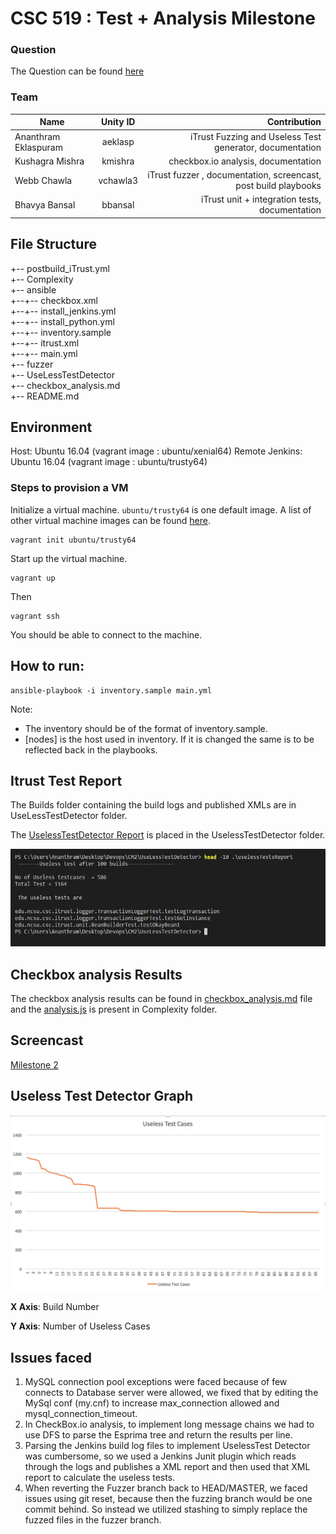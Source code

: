 # CSC 519 : Test + Analysis Milestone

### Question
The Question can be found [here](https://github.com/Ananthram/Devops_NCSU/blob/master/Project/Milestone2-TestingAndAnalysis/Question.md)

### Team
| Name     |      Unity ID     |  Contribution |
|----------|:-----------------:|----------------:|
| Ananthram Eklaspuram | aeklasp| iTrust Fuzzing and Useless Test generator, documentation    |
| Kushagra Mishra |  kmishra | checkbox.io analysis,  documentation    |
| Webb Chawla |    vchawla3   |   iTrust fuzzer , documentation, screencast, post build playbooks  |
| Bhavya Bansal | bbansal | iTrust unit + integration tests, documentation    |




## File Structure


+-- postbuild_iTrust.yml  
+-- Complexity   
+-- ansible    
+--+-- checkbox.xml  
+--+-- install_jenkins.yml  
+--+-- install_python.yml     
+--+-- inventory.sample   
+--+-- itrust.xml   
+--+-- main.yml   
+-- fuzzer  
+-- UseLessTestDetector  
+-- checkbox_analysis.md       
+-- README.md       

## Environment


Host: Ubuntu 16.04 (vagrant image : ubuntu/xenial64)
Remote Jenkins: Ubuntu 16.04 (vagrant image : ubuntu/trusty64)


### Steps to provision a VM
Initialize a virtual machine. `ubuntu/trusty64` is one default image. A list of other virtual machine images can be found [here](https://atlas.hashicorp.com/boxes/search).

    vagrant init ubuntu/trusty64

Start up the virtual machine.

    vagrant up

Then    

    vagrant ssh

You should be able to connect to the machine.




## How to run:

    ansible-playbook -i inventory.sample main.yml

Note:
* The inventory should be of the format of inventory.sample.
* [nodes] is the host used in inventory. If it is changed the same is to be reflected back in the playbooks.

## Itrust Test Report

The Builds folder containing the build logs and published XMLs are in UseLessTestDetector folder.

The [UselessTestDetector Report](https://github.com/Ananthram/Devops_NCSU/blob/master/Project/Milestone2-TestingAndAnalysis/UseLessTestDetector/uselessTestsReport) is placed in the UselessTestDetector folder.

![Report](https://github.com/Ananthram/Devops_NCSU/blob/master/Project/Milestone2-TestingAndAnalysis/UseLessTestDetector/UselessTestReport.png "Report")


## Checkbox analysis Results

The checkbox analysis results can be found in [checkbox_analysis.md](https://github.com/Ananthram/Devops_NCSU/blob/master/Project/Milestone2-TestingAndAnalysis/checbox_analysis.md) file and the [analysis.js](https://github.com/Ananthram/Devops_NCSU/blob/master/Project/Milestone2-TestingAndAnalysis/Complexity/analysis.js) is present
in Complexity folder.

## Screencast
   [Milestone 2](https://youtu.be/JgXBYXU9A84)

## Useless Test Detector Graph

![Report](https://github.com/Ananthram/Devops_NCSU/blob/master/Project/Milestone2-TestingAndAnalysis/useless_graph.png "Useless Test Cases")

**X Axis**: Build Number

**Y Axis**: Number of Useless Cases

## Issues faced
  1. MySQL connection pool exceptions were faced because of few connects to Database server were allowed, we fixed that by editing the MySql conf (my.cnf) to increase max_connection allowed and mysql_connection_timeout.
  2. In CheckBox.io analysis, to implement long message chains we had to use DFS to parse the Esprima tree and return the results per line.
  3. Parsing the Jenkins build log files to implement UselessTest Detector was cumbersome, so we used a Jenkins Junit plugin which reads through the logs and publishes a XML report and then used that XML report to calculate the useless tests.
  4. When reverting the Fuzzer branch back to HEAD/MASTER, we faced issues using git reset, because then the fuzzing branch would be one commit behind. So instead we utilized stashing to simply replace the fuzzed files in the fuzzer branch.

